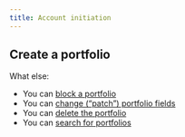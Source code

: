 ```yaml
---
title: Account initiation
---
```


## Create a portfolio





What else:

* You can [block a portfolio](../portfolios/#block-a-portfolio) 
* You can [change (“patch”) portfolio fields](../portfolios/#change-patch-fields)
* You can [delete the portfolio](../portfolios/#delete-a-portfolio)
* You can [search for portfolios](../portfolios/#delete-a-portfolio)
